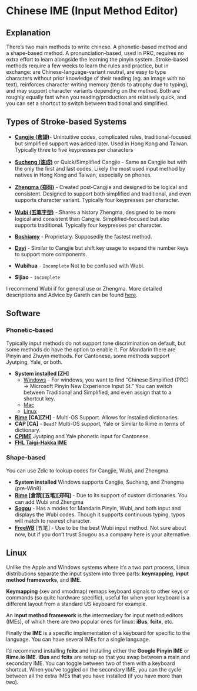 # Chinese IME (Input Method Editor)
## Explanation
There’s two main methods to write chinese. A phonetic-based method and a shape-based method. A pronunciation-based, used in PRC, requires no extra effort to learn alongside the learning the pinyin system. Stroke-based methods require a few weeks to learn the rules and practice, but in exchange: are Chinese-language-variant neutral, are easy to type characters without prior knowledge of their reading (eg. an image with no text), reinforces character writing memory (tends to atrophy due to typing), and may support character variants depending on the method. Both are roughly equally fast when you reading/production are relatively quick, and you can set a shortcut to switch between traditional and simplified. 

## Types of Stroke-based Systems
- **[Cangjie (倉頡)](https://en.wikipedia.org/wiki/Cangjie_input_method)**- Unintuitive codes, complicated rules, traditional-focused but simplified support was added later. Used in Hong Kong and Taiwan. Typically three to five keypresses per characters
- **[Sucheng (速成)](https://en.wikipedia.org/wiki/Simplified_Cangjie)** or Quick/Simplified Cangjie - Same as Cangjie but with the only the first and last codes. Likely the most used input method by natives in Hong Kong and Taiwan, especially on phones.
- **[Zhengma (郑码)](https://www.chinese-forums.com/forums/topic/44073-zhengma-chinese-input-method/)** - Created post-Cangjie and designed to be logical and consistent. Designed to support both simplified and traditional, and even supports character variant. Typically four keypresses per character.
- **[Wubi (五笔字型)](https://en.wikipedia.org/wiki/Wubi_method)** - Shares a history Zhengma, designed to be more logical and consistent than Cangjie. Simplified-focused but also supports traditional. Typically four keypresses per character.

- **[Boshiamy](https://en.wikipedia.org/wiki/Boshiamy_method)** - Proprietary. Supposedly the fastest method.
- **[Dayi](https://en.wikipedia.org/wiki/Dayi_method)** - Similar to Cangjie but shift key usage to expand the number keys to support more components.
- **Wubihua** - `Incomplete` Not to be confused with Wubi.
- **Sijiao** - `Incomplete`

I recommend Wubi if for general use or Zhengma. More detailed descriptions and Advice by Gareth can be found [here](https://pastebin.com/g84ir1VW).

## Software
### Phonetic-based
Typically input methods do not support tone discrimination on default, but some methods do have the option to enable it. For Mandarin there are Pinyin and Zhuyin methods. For Cantonese, some methods support Jyutping, Yale, or both. 

- **System installed [ZH]**
    - [Windows](https://www.howtogeek.com/howto/12578/add-keyboard-languages-to-xp-vista-and-windows-7/) - For windows, you want to find “Chinese Simplified (PRC) → Microsoft Pinyin New Experience Input St.” You can switch between Traditional and Simplified, and even assign that to a shortcut key.
    - [Mac](http://www.languagegeek.com/keyboard_general/mac_installation1.html)
    - [Linux](http://www.pinyinjoe.com/linux/ubuntu-10-chinese-input-pinyin-chewing.htm)
- **[Rime](http://rime.im/) [CA][ZH]** - Multi-OS Support. Allows for installed dictionaries.
- **CAP [CA]** - `Dead?` Multi-OS support, Yale or Similar to Rime in terms of dictionary. 
- **[CPIME](http://www.cpime.hk/p/cantonese-pinyin-input-software.html?lang=en)** Jyutping and Yale phonetic input for Cantonese.
- **[FHL Taigi-Hakka IME](http://taigi.fhl.net/TaigiIME/)**

### Shape-based
You can use Zdic to lookup codes for Cangjie, Wubi, and Zhengma.

- **System installed** Windows supports Cangjie, Sucheng, and Zhengma (pre-Win8).
- **[Rime](http://rime.im/) [倉頡][五笔][郑码]** - Due to its support of custom dictionaries. You can add Wubi and Zhengma
- **[Sogou](https://pinyin.sogou.com/)** - Has a modes for Mandarin Pinyin, Wubi, and both input and displays the Wubi codes. Though it supports continuous typing, typos will match to nearest character.
- **[FreeWB](http://www.freewb.org/)** [五笔] - Use to be the best Wubi input method. Not sure about now, but if you don’t trust Sougou as a company here is your alternative.

## Linux
Unlike the Apple and Windows systems where it’s a two part process, Linux distributions separate the input system into three parts: **keymapping**, **input method frameworks**, and **IME**. 

**Keymapping** (xev and xmodmap) remaps keyboard signals to other keys or commands (so quite hardware specific), useful for when your keyboard is a different layout from a standard US keyboard for example. 

An **input method framework** is the intermediary for input method editors (IMEs), of which there are two popular ones for linux: **iBus**, **fcitx**, etc. 

Finally the **IME** is a specific implementation of a keyboard for specific to the language. You can have several IMEs for a single language.

I’d recommend installing **fcitx** and installing either the **Google Pinyin IME** or **Rime.io IME**. **iBus** and **fcitx** are setup so that you swap between a main and secondary IME. You can toggle between two of them with a keyboard shortcut. When you’ve toggled on the secondary IME, you can the cycle between all the extra IMEs that you have installed (if you have more than two).
